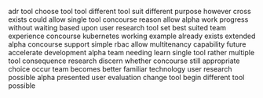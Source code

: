 adr tool choose tool tool different tool suit different purpose however cross exists could allow single tool concourse reason allow alpha work progress without waiting based upon user research tool set best suited team experience concourse kubernetes working example already exists extended alpha concourse support simple rbac allow multitenancy capability future accelerate development alpha team needing learn single tool rather multiple tool consequence research discern whether concourse still appropriate choice occur team becomes better familiar technology user research possible alpha presented user evaluation change tool begin different tool possible